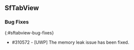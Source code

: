 ## SfTabView

### Bug Fixes
{:#sftabview-bug-fixes}

* \#310572 - [UWP] The memory leak issue has been fixed.